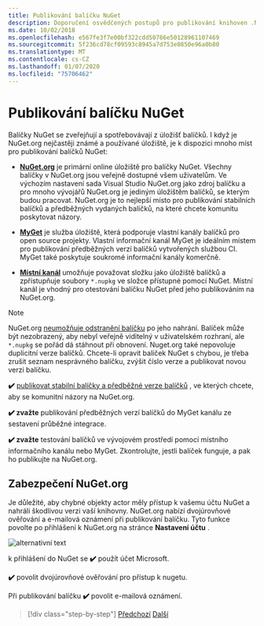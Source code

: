 ```yaml
---
title: Publikování balíčku NuGet
description: Doporučení osvědčených postupů pro publikování knihoven .NET do NuGet.
ms.date: 10/02/2018
ms.openlocfilehash: e567fe3f7e00bf322cdd50786e50128961107469
ms.sourcegitcommit: 5f236cd78cf09593c8945a7d753e0850e96a0b80
ms.translationtype: MT
ms.contentlocale: cs-CZ
ms.lasthandoff: 01/07/2020
ms.locfileid: "75706462"
---
```

# <a name="publishing-a-nuget-package"></a>Publikování balíčku NuGet

Balíčky NuGet se zveřejňují a spotřebovávají z úložišť balíčků. I když je NuGet.org nejčastěji známé a používané úložiště, je k dispozici mnoho míst pro publikování balíčků NuGet:

* **[NuGet.org](https://www.nuget.org/)** je primární online úložiště pro balíčky NuGet. Všechny balíčky v NuGet.org jsou veřejně dostupné všem uživatelům. Ve výchozím nastavení sada Visual Studio NuGet.org jako zdroj balíčku a pro mnoho vývojářů NuGet.org je jediným úložištěm balíčků, se kterým budou pracovat. NuGet.org je to nejlepší místo pro publikování stabilních balíčků a předběžných vydaných balíčků, na které chcete komunitu poskytovat názory.

* **[MyGet](https://myget.org/)** je služba úložiště, která podporuje vlastní kanály balíčků pro open source projekty. Vlastní informační kanál MyGet je ideálním místem pro publikování předběžných verzí balíčků vytvořených službou CI. MyGet také poskytuje soukromé informační kanály komerčně.

* **[Místní kanál](/nuget/hosting-packages/local-feeds)** umožňuje považovat složku jako úložiště balíčků a zpřístupňuje soubory `*.nupkg` ve složce přístupné pomocí NuGet. Místní kanál je vhodný pro otestování balíčku NuGet před jeho publikováním na NuGet.org.

> [!NOTE]
> NuGet.org [neumožňuje odstranění balíčku](/nuget/policies/deleting-packages) po jeho nahrání. Balíček může být nezobrazený, aby nebyl veřejně viditelný v uživatelském rozhraní, ale `*.nupkg` se pořád dá stáhnout při obnovení. Nuget.org také nepovoluje duplicitní verze balíčků. Chcete-li opravit balíček NuGet s chybou, je třeba zrušit seznam nesprávného balíčku, zvýšit číslo verze a publikovat novou verzi balíčku.

**✔️** [publikovat stabilní balíčky a předběžné verze balíčků](/nuget/create-packages/publish-a-package) , ve kterých chcete, aby se komunitní názory na NuGet.org.

**✔️ zvažte** publikování předběžných verzí balíčků do MyGet kanálu ze sestavení průběžné integrace.

**✔️ zvažte** testování balíčků ve vývojovém prostředí pomocí místního informačního kanálu nebo MyGet. Zkontrolujte, jestli balíček funguje, a pak ho publikujte na NuGet.org.

## <a name="nugetorg-security"></a>Zabezpečení NuGet.org

Je důležité, aby chybné objekty actor měly přístup k vašemu účtu NuGet a nahráli škodlivou verzi vaší knihovny. NuGet.org nabízí dvojúrovňové ověřování a e-mailová oznámení při publikování balíčku. Tyto funkce povolte po přihlášení k NuGet.org na stránce **Nastavení účtu** .

![alternativní text](./media/publish-nuget-package/nuget-2fa.png "Zabezpečení účtu NuGet")

k přihlášení do NuGet se **✔️** použít účet Microsoft.

**✔️** povolit dvojúrovňové ověřování pro přístup k nugetu.

Při publikování balíčku **✔️** povolit e-mailová oznámení.

>[!div class="step-by-step"]
>[Předchozí](sourcelink.md)
>[Další](versioning.md)
